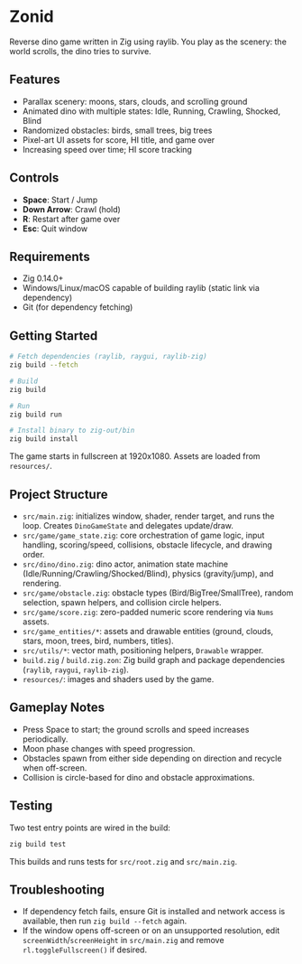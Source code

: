 # Zonid

Reverse dino game written in Zig using raylib. You play as the scenery: the world scrolls, the dino tries to survive.

## Features
- Parallax scenery: moons, stars, clouds, and scrolling ground
- Animated dino with multiple states: Idle, Running, Crawling, Shocked, Blind
- Randomized obstacles: birds, small trees, big trees
- Pixel-art UI assets for score, HI title, and game over
- Increasing speed over time; HI score tracking

## Controls
- **Space**: Start / Jump
- **Down Arrow**: Crawl (hold)
- **R**: Restart after game over
- **Esc**: Quit window

## Requirements
- Zig 0.14.0+
- Windows/Linux/macOS capable of building raylib (static link via dependency)
- Git (for dependency fetching)

## Getting Started
```bash
# Fetch dependencies (raylib, raygui, raylib-zig)
zig build --fetch

# Build
zig build

# Run
zig build run

# Install binary to zig-out/bin
zig build install
```

The game starts in fullscreen at 1920x1080. Assets are loaded from `resources/`.

## Project Structure
- `src/main.zig`: initializes window, shader, render target, and runs the loop. Creates `DinoGameState` and delegates update/draw.
- `src/game/game_state.zig`: core orchestration of game logic, input handling, scoring/speed, collisions, obstacle lifecycle, and drawing order.
- `src/dino/dino.zig`: dino actor, animation state machine (Idle/Running/Crawling/Shocked/Blind), physics (gravity/jump), and rendering.
- `src/game/obstacle.zig`: obstacle types (Bird/BigTree/SmallTree), random selection, spawn helpers, and collision circle helpers.
- `src/game/score.zig`: zero-padded numeric score rendering via `Nums` assets.
- `src/game_entities/*`: assets and drawable entities (ground, clouds, stars, moon, trees, bird, numbers, titles).
- `src/utils/*`: vector math, positioning helpers, `Drawable` wrapper.
- `build.zig` / `build.zig.zon`: Zig build graph and package dependencies (`raylib`, `raygui`, `raylib-zig`).
- `resources/`: images and shaders used by the game.

## Gameplay Notes
- Press Space to start; the ground scrolls and speed increases periodically.
- Moon phase changes with speed progression.
- Obstacles spawn from either side depending on direction and recycle when off-screen.
- Collision is circle-based for dino and obstacle approximations.

## Testing
Two test entry points are wired in the build:
```bash
zig build test
```
This builds and runs tests for `src/root.zig` and `src/main.zig`.

## Troubleshooting
- If dependency fetch fails, ensure Git is installed and network access is available, then run `zig build --fetch` again.
- If the window opens off-screen or on an unsupported resolution, edit `screenWidth`/`screenHeight` in `src/main.zig` and remove `rl.toggleFullscreen()` if desired.

